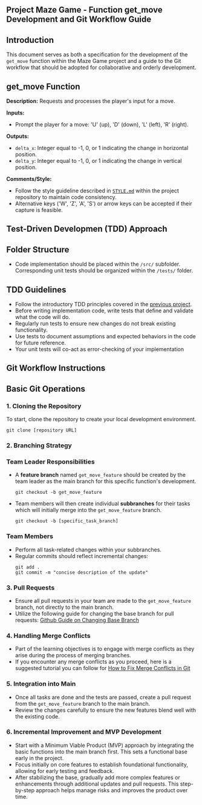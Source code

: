 ## Project **Maze Game** - Function get_move Development and Git Workflow Guide

## Introduction

This document serves as both a specification for the development of the `get_move` function within the Maze Game project and a guide to the Git workflow that should be adopted for collaborative and orderly development.

## **get_move Function**

**Description:**
Requests and processes the player's input for a move.

**Inputs:**

- Prompt the player for a move: 'U' (up), 'D' (down), 'L' (left), 'R' (right).

**Outputs:**

- `delta_x`: Integer equal to -1, 0, or 1 indicating the change in horizontal position.
- `delta_y`: Integer equal to -1, 0, or 1 indicating the change in vertical position.

**Comments/Style:**

- Follow the style guideline described in [`STYLE.md`](https://github.com/zukixa/level1/blob/main/STYLE.md) within the project repository to maintain code consistency.
- Alternative keys ('W', 'Z', 'A', 'S') or arrow keys can be accepted if their capture is feasible.

## Test-Driven Developmen (TDD) Approach

## **Folder Structure**

- Code implementation should be placed within the `/src/` subfolder.
  Corresponding unit tests should be organized within the `/tests/` folder.

## **TDD Guidelines**

- Follow the introductory TDD principles covered in the [previous project](https://github.com/css-software-engineering-studio/sample-tdd).
- Before writing implementation code, write tests that define and validate what the code will do.
- Regularly run tests to ensure new changes do not break existing functionality.
- Use tests to document assumptions and expected behaviors in the code for future reference.
- Your unit tests will co-act as error-checking of your implementation

## Git Workflow Instructions

## Basic Git Operations

### 1. **Cloning the Repository**

To start, clone the repository to create your local development environment.

```
git clone [repository URL]
```

### 2. **Branching Strategy**

### Team Leader Responsibilities

- A **feature branch** named `get_move_feature` should be created by the team leader as the main branch for this specific function's development.
  ```
  git checkout -b get_move_feature
  ```
- Team members will then create individual **subbranches** for their tasks which will initially merge into the `get_move_feature` branch.
  ```
  git checkout -b [specific_task_branch]
  ```

### Team Members

- Perform all task-related changes within your subbranches.
- Regular commits should reflect incremental changes:
  ```
  git add .
  git commit -m "concise description of the update"
  ```

### 3. **Pull Requests**

- Ensure all pull requests in your team are made to the `get_move_feature` branch, not directly to the main branch.
- Utilize the following guide for changing the base branch for pull requests: [Github Guide on Changing Base Branch](https://docs.github.com/en/pull-requests/collaborating-with-pull-requests/proposing-changes-to-your-work-with-pull-requests/changing-the-base-branch-of-a-pull-request)

### 4. **Handling Merge Conflicts**

- Part of the learning objectives is to engage with merge conflicts as they arise during the process of merging branches.
- If you encounter any merge conflicts as you proceed, here is a suggested tutorial you can follow for [How to Fix Merge Conflicts in Git](https://www.freecodecamp.org/news/how-to-fix-merge-conflicts-in-git/)

### 5. **Integration into Main**

- Once all tasks are done and the tests are passed, create a pull request from the `get_move_feature` branch to the main branch.
- Review the changes carefully to ensure the new features blend well with the existing code.

### 6. **Incremental Improvement and MVP Development**

- Start with a Minimum Viable Product (MVP) approach by integrating the basic functions into the main branch first. This sets a functional base early in the project.
- Focus initially on core features to establish foundational functionality, allowing for early testing and feedback.
- After stabilizing the base, gradually add more complex features or enhancements through additional updates and pull requests. This step-by-step approach helps manage risks and improves the product over time.
